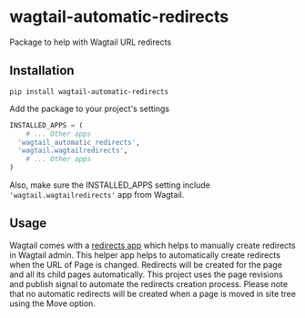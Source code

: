 # wagtail-automatic-redirects

Package to help with Wagtail URL redirects

## Installation

```shell
pip install wagtail-automatic-redirects
```

Add the package to your project's settings

```python
INSTALLED_APPS = (
    # ... Other apps
  'wagtail_automatic_redirects',
  'wagtail.wagtailredirects',
    # ... Other apps
)
```

Also, make sure the INSTALLED_APPS setting include `'wagtail.wagtailredirects'` app from Wagtail.

## Usage

Wagtail comes with a [redirects app](http://docs.wagtail.io/en/v1.13.1/editor_manual/managing_redirects.html) which helps to manually create redirects in Wagtail admin. This helper app helps to automatically create redirects when the URL of Page is changed. Redirects will be created for the page and all its child pages automatically. This project uses the page revisions and publish signal to automate the redirects creation process. Please note that no automatic redirects will be created when a page is moved in site tree using the Move option.
